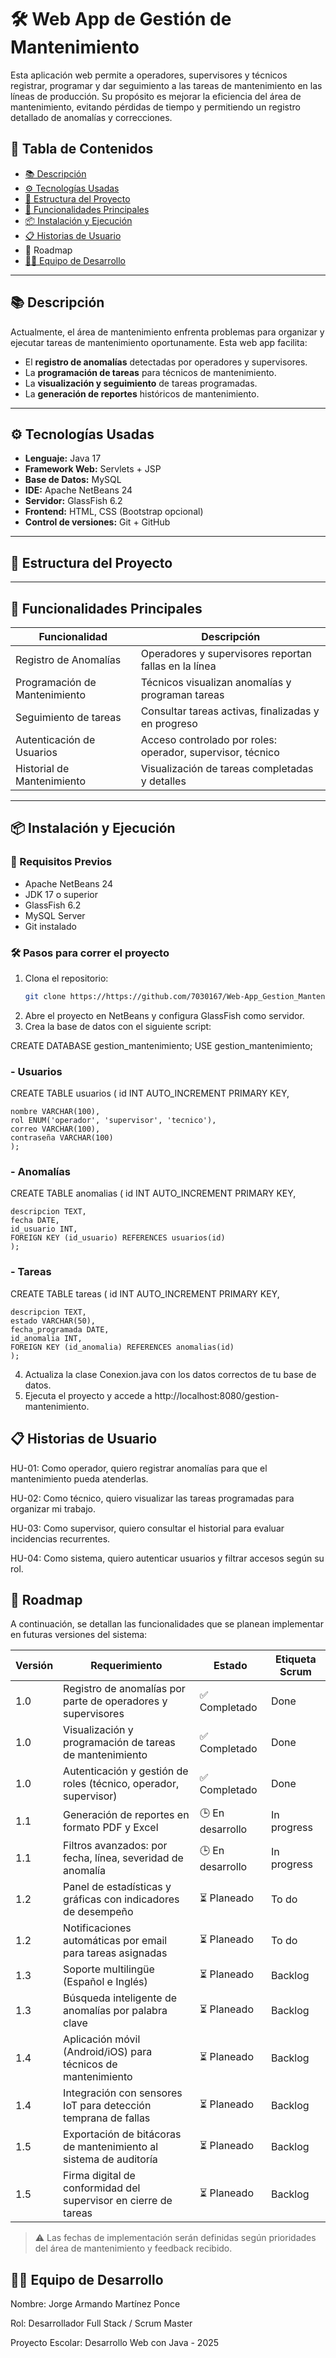 # 🛠️ Web App de Gestión de Mantenimiento

Esta aplicación web permite a operadores, supervisores y técnicos registrar, programar y dar seguimiento a las tareas de mantenimiento en las líneas de producción. Su propósito es mejorar la eficiencia del área de mantenimiento, evitando pérdidas de tiempo y permitiendo un registro detallado de anomalías y correcciones.

## 📌 Tabla de Contenidos

- [📚 Descripción](#-descripción)
- [⚙️ Tecnologías Usadas](#-tecnologías-usadas)
- [📁 Estructura del Proyecto](#-estructura-del-proyecto)
- [🧩 Funcionalidades Principales](#-funcionalidades-principales)
- [📦 Instalación y Ejecución](#-instalación-y-ejecución)
- [📋 Historias de Usuario](#-historias-de-usuario)
- 📅 Roadmap
- [🧑‍💻 Equipo de Desarrollo](#-equipo-de-desarrollo)

---

## 📚 Descripción

Actualmente, el área de mantenimiento enfrenta problemas para organizar y ejecutar tareas de mantenimiento oportunamente. Esta web app facilita:

- El **registro de anomalías** detectadas por operadores y supervisores.
- La **programación de tareas** para técnicos de mantenimiento.
- La **visualización y seguimiento** de tareas programadas.
- La **generación de reportes** históricos de mantenimiento.

---

## ⚙️ Tecnologías Usadas

- **Lenguaje:** Java 17
- **Framework Web:** Servlets + JSP
- **Base de Datos:** MySQL
- **IDE:** Apache NetBeans 24
- **Servidor:** GlassFish 6.2
- **Frontend:** HTML, CSS (Bootstrap opcional)
- **Control de versiones:** Git + GitHub

---

## 📁 Estructura del Proyecto




---

## 🧩 Funcionalidades Principales

| Funcionalidad                         | Descripción                                                   |
|--------------------------------------|---------------------------------------------------------------|
| Registro de Anomalías                | Operadores y supervisores reportan fallas en la línea         |
| Programación de Mantenimiento        | Técnicos visualizan anomalías y programan tareas              |
| Seguimiento de tareas                | Consultar tareas activas, finalizadas y en progreso           |
| Autenticación de Usuarios            | Acceso controlado por roles: operador, supervisor, técnico    |
| Historial de Mantenimiento           | Visualización de tareas completadas y detalles                |

---

## 📦 Instalación y Ejecución

### 🔧 Requisitos Previos

- Apache NetBeans 24
- JDK 17 o superior
- GlassFish 6.2
- MySQL Server
- Git instalado

### 🛠️ Pasos para correr el proyecto

1. Clona el repositorio:
   ```bash
   git clone https://https://github.com/7030167/Web-App_Gestion_Mantenimiento_jorge-mtz.git

2. Abre el proyecto en NetBeans y configura GlassFish como servidor.
3. Crea la base de datos con el siguiente script:

 CREATE DATABASE gestion_mantenimiento;
USE gestion_mantenimiento;

### - Usuarios

CREATE TABLE usuarios (
    id INT AUTO_INCREMENT PRIMARY KEY,
    
    nombre VARCHAR(100), 
    rol ENUM('operador', 'supervisor', 'tecnico'),
    correo VARCHAR(100),
    contraseña VARCHAR(100)
    );

### - Anomalías

CREATE TABLE anomalias (
    id INT AUTO_INCREMENT PRIMARY KEY,
    
    descripcion TEXT,
    fecha DATE,
    id_usuario INT,
    FOREIGN KEY (id_usuario) REFERENCES usuarios(id)
    );

### - Tareas

CREATE TABLE tareas (
    id INT AUTO_INCREMENT PRIMARY KEY,
    
    descripcion TEXT,
    estado VARCHAR(50),
    fecha_programada DATE,
    id_anomalia INT,
    FOREIGN KEY (id_anomalia) REFERENCES anomalias(id)
    );

  
4. Actualiza la clase Conexion.java con los datos correctos de tu base de datos.
6. Ejecuta el proyecto y accede a http://localhost:8080/gestion-mantenimiento.  



## 📋 Historias de Usuario

HU-01: Como operador, quiero registrar anomalías para que el mantenimiento pueda atenderlas.

HU-02: Como técnico, quiero visualizar las tareas programadas para organizar mi trabajo.

HU-03: Como supervisor, quiero consultar el historial para evaluar incidencias recurrentes.

HU-04: Como sistema, quiero autenticar usuarios y filtrar accesos según su rol.

## 📅 Roadmap

A continuación, se detallan las funcionalidades que se planean implementar en futuras versiones del sistema:



| Versión | Requerimiento                                                       | Estado         | Etiqueta Scrum |
|---------|----------------------------------------------------------------------|----------------|-----------------|
| 1.0     | Registro de anomalías por parte de operadores y supervisores        | ✅ Completado  | Done            |
| 1.0     | Visualización y programación de tareas de mantenimiento             | ✅ Completado  | Done            |
| 1.0     | Autenticación y gestión de roles (técnico, operador, supervisor)    | ✅ Completado  | Done            |
| 1.1     | Generación de reportes en formato PDF y Excel                       | 🕒 En desarrollo | In progress     |
| 1.1     | Filtros avanzados: por fecha, línea, severidad de anomalía          | 🕒 En desarrollo | In progress     |
| 1.2     | Panel de estadísticas y gráficas con indicadores de desempeño       | ⏳ Planeado     | To do           |
| 1.2     | Notificaciones automáticas por email para tareas asignadas          | ⏳ Planeado     | To do           |
| 1.3     | Soporte multilingüe (Español e Inglés)                              | ⏳ Planeado     | Backlog         |
| 1.3     | Búsqueda inteligente de anomalías por palabra clave                 | ⏳ Planeado     | Backlog         |
| 1.4     | Aplicación móvil (Android/iOS) para técnicos de mantenimiento       | ⏳ Planeado     | Backlog         |
| 1.4     | Integración con sensores IoT para detección temprana de fallas      | ⏳ Planeado     | Backlog         |
| 1.5     | Exportación de bitácoras de mantenimiento al sistema de auditoría   | ⏳ Planeado     | Backlog         |
| 1.5     | Firma digital de conformidad del supervisor en cierre de tareas     | ⏳ Planeado     | Backlog         |


> ⚠️ Las fechas de implementación serán definidas según prioridades del área de mantenimiento y feedback recibido.

      

## 🧑‍💻 Equipo de Desarrollo
Nombre: Jorge Armando Martínez Ponce

Rol: Desarrollador Full Stack / Scrum Master

Proyecto Escolar: Desarrollo Web con Java - 2025


